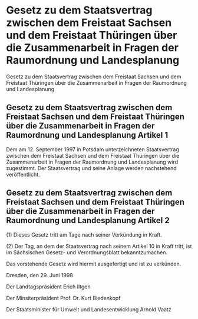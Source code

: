 # Gesetz zu dem Staatsvertrag zwischen dem Freistaat Sachsen und dem Freistaat Thüringen über die Zusammenarbeit in Fragen der Raumordnung und Landesplanung

Gesetz zu dem Staatsvertrag zwischen dem Freistaat Sachsen und dem Freistaat Thüringen über die Zusammenarbeit in Fragen der Raumordnung und Landesplanung

## Gesetz zu dem Staatsvertrag zwischen dem Freistaat Sachsen und dem Freistaat Thüringen über die Zusammenarbeit in Fragen der Raumordnung und Landesplanung Artikel 1

Dem am 12. September 1997 in Potsdam unterzeichneten Staatsvertrag zwischen dem Freistaat Sachsen und dem Freistaat Thüringen über die Zusammenarbeit in Fragen der Raumordnung und Landesplanung wird zugestimmt. Der 
Staatsvertrag und seine Anlage werden nachstehend veröffentlicht.


## Gesetz zu dem Staatsvertrag zwischen dem Freistaat Sachsen und dem Freistaat Thüringen über die Zusammenarbeit in Fragen der Raumordnung und Landesplanung Artikel 2

(1) Dieses Gesetz tritt am Tage nach seiner Verkündung in Kraft.

(2) Der Tag, an dem der Staatsvertrag nach seinem Artikel 10 in Kraft tritt, ist im Sächsischen Gesetz- und Verordnungsblatt bekanntzumachen.

Das vorstehende Gesetz wird hiermit ausgefertigt und ist zu verkünden.

Dresden, den 29. Juni 1998

Der Landtagspräsident 
         Erich Iltgen

Der Minsiterpräsident 
         Prof. Dr. Kurt Biedenkopf

Der Staatsminister 
         für Umwelt und Landesentwicklung 
         Arnold Vaatz


